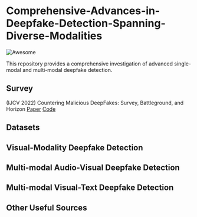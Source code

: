 # Comprehensive-Advances-in-Deepfake-Detection-Spanning-Diverse-Modalities

![Awesome](https://awesome.re/badge.svg)

This repository provides a comprehensive investigation of advanced single-modal and multi-modal deepfake detection.

## Survey

(IJCV 2022) Countering Malicious DeepFakes: Survey, Battleground, and Horizon [Paper]([https://arxiv.org/abs/2404.09516](https://arxiv.org/abs/2103.00218)) [Code](https://www.xujuefei.com/dfsurvey)

## Datasets

## Visual-Modality Deepfake Detection

## Multi-modal Audio-Visual Deepfake Detection

## Multi-modal Visual-Text Deepfake Detection

## Other Useful Sources



